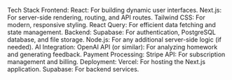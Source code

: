 Tech Stack
Frontend:
React: For building dynamic user interfaces.
Next.js: For server-side rendering, routing, and API routes.
Tailwind CSS: For modern, responsive styling.
React Query: For efficient data fetching and state management.
Backend:
Supabase: For authentication, PostgreSQL database, and file storage.
Node.js: For any additional server-side logic (if needed).
AI Integration:
OpenAI API (or similar): For analyzing homework and generating feedback.
Payment Processing:
Stripe API: For subscription management and billing.
Deployment:
Vercel: For hosting the Next.js application.
Supabase: For backend services.